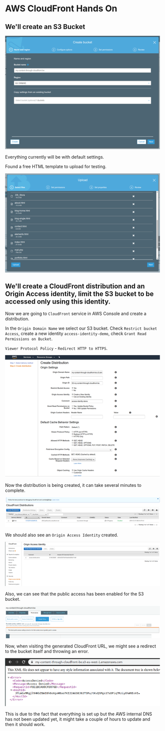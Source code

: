 # AWS CloudFront Hands On

## We'll create an S3 Bucket

![](images/2019-12-31-07-53-56.png)

Everything currently will be with default settings. 

Found a free HTML template to upload for testing.

![](images/2019-12-31-07-58-30.png)

## We'll create a CloudFront distribution and an Origin Access identity, limit the S3 bucket to be accessed only using this identity.

Now we are going to `CloudFront` service in AWS Console and create a distribution.

In the `Origin Domain Name` we select our S3 bucket.
Check `Restrict bucket Access`, create a new identity `access-identity-demo`, check `Grant Read Permissions on Bucket`.

`Viewer Protocol Policy` - `Redirect HTTP to HTTPS`.

![](images/2019-12-31-08-04-03.png)

Now the distribution is being created, it can take several minutes to complete.

![](images/2019-12-31-08-05-01.png)

We should also see an `Origin Access Identity` created.

![](images/2019-12-31-08-05-59.png)

Also, we can see that the public access has been enabled for the S3 bucket. 

![](images/2019-12-31-08-07-31.png)

Now, when visiting the generated CloudFront URL, we might see a redirect to the bucket itself and throwing an error.

![](images/2019-12-31-08-18-16.png)

This is due to the fact that everything is set up but the AWS internal DNS has not been updated yet, it might take a couple of hours to update and then it should work.